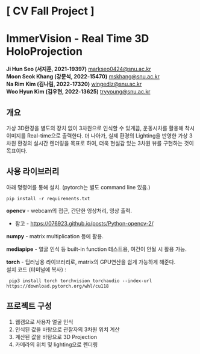 # [ CV Fall Project ]
# ImmerVision - Real Time 3D HoloProjection

**Ji Hun Seo (서지훈, 2021-19397)** markseo0424@snu.ac.kr \
**Moon Seok Khang (강문석, 2022-15470)** mskhang@snu.ac.kr \
**Na Rim Kim (김나림, 2022-17320)** wingedlz@snu.ac.kr \
**Woo Hyun Kim (김우현, 2022-13625)** tryyoung@snu.ac.kr

## 개요

가상 3D환경을 별도의 장치 없이 3차원으로 인식할 수 있게끔, 운동시차를 활용해 착시 이미지를 Real-time으로 출력한다. 더 나아가, 실제 환경의 Lighting을 반영한 가상 3차원 환경의 실시간 렌더링을 목표로 하여, 더욱 현실감 있는 3차원 뷰를 구현하는 것이 목표이다.

## 사용 라이브러리
아래 명령어를 통해 설치. (pytorch는 별도 command line 있음.)
```commandline
pip install -r requirements.txt
```

**opencv** - webcam의 접근, 간단한 영상처리, 영상 출력.

- 참고 - https://076923.github.io/posts/Python-opencv-2/

**numpy** - matrix multiplication 등에 활용.

**mediapipe** - 얼굴 인식 등 built-in function 테스트용, 여건이 안될 시 활용 가능.

**torch** - 딥러닝용 라이브러리로, matrix의 GPU연산을 쉽게 가능하게 해준다.\
설치 코드 (터미널에 복사) : 
```commandline
 pip3 install torch torchvision torchaudio --index-url https://download.pytorch.org/whl/cu118
 ```

## 프로젝트 구성

1. 웹캠으로 사용자 얼굴 인식
2. 인식된 값을 바탕으로 관찰자의 3차원 위치 계산
3. 계산된 값을 바탕으로 3D Projection
4. 카메라의 위치 및 lighting으로 렌더링
